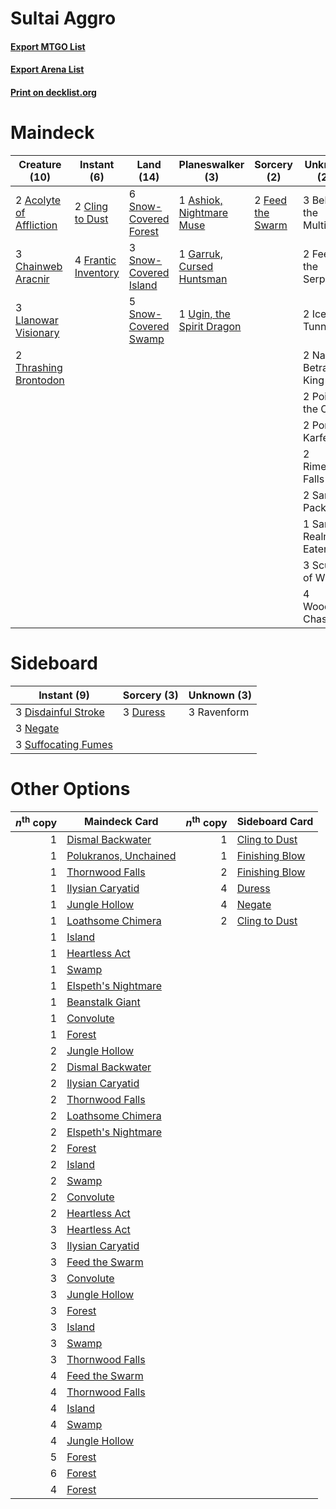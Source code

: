 # Sultai Aggro

#### [Export MTGO List](../collection/Sultai%20Aggro/Sultai%20Aggro.txt)
#### [Export Arena List](../collection/Sultai%20Aggro/Sultai%20Aggro_arena.txt)
#### [Print on decklist.org](http://decklist.org/?deckmain=2%09Acolyte%20of%20Affliction%0A1%09Ashiok,%20Nightmare%20Muse%0A3%09Behold%20the%20Multiverse%0A3%09Chainweb%20Aracnir%0A2%09Cling%20to%20Dust%0A2%09Feed%20the%20Serpent%0A2%09Feed%20the%20Swarm%0A4%09Frantic%20Inventory%0A1%09Garruk,%20Cursed%20Huntsman%0A2%09Ice%20Tunnel%0A3%09Llanowar%20Visionary%0A2%09Narfi,%20Betrayer%20King%0A2%09Poison%20the%20Cup%0A2%09Port%20of%20Karfell%0A2%09Rimewood%20Falls%0A2%09Sarulf's%20Packmate%0A1%09Sarulf,%20Realm%20Eater%0A3%09Sculptor%20of%20Winter%0A6%09Snow-Covered%20Forest%0A3%09Snow-Covered%20Island%0A5%09Snow-Covered%20Swamp%0A2%09Thrashing%20Brontodon%0A1%09Ugin,%20the%20Spirit%20Dragon%0A4%09Woodland%20Chasm&deckside=3%09Disdainful%20Stroke%0A3%09Duress%0A3%09Negate%0A3%09Ravenform%0A3%09Suffocating%20Fumes)
# Maindeck

|                                          Creature (10)                                           |                                         Instant (6)                                          |                                           Land (14)                                            |                                          Planeswalker (3)                                          |                                        Sorcery (2)                                        |     Unknown (25)      |
|--------------------------------------------------------------------------------------------------|----------------------------------------------------------------------------------------------|------------------------------------------------------------------------------------------------|----------------------------------------------------------------------------------------------------|-------------------------------------------------------------------------------------------|-----------------------|
|2 [Acolyte of Affliction](http://gatherer.wizards.com/Pages/Card/Details.aspx?multiverseid=476457)|2 [Cling to Dust](http://gatherer.wizards.com/Pages/Card/Details.aspx?multiverseid=476338)    |6 [Snow-Covered Forest](http://gatherer.wizards.com/Pages/Card/Details.aspx?multiverseid=121192)|1 [Ashiok, Nightmare Muse](http://gatherer.wizards.com/Pages/Card/Details.aspx?multiverseid=476459) |2 [Feed the Swarm](http://gatherer.wizards.com/Pages/Card/Details.aspx?multiverseid=491737)|3 Behold the Multiverse|
|3 [Chainweb Aracnir](http://gatherer.wizards.com/Pages/Card/Details.aspx?multiverseid=476418)     |4 [Frantic Inventory](http://gatherer.wizards.com/Pages/Card/Details.aspx?multiverseid=485373)|3 [Snow-Covered Island](http://gatherer.wizards.com/Pages/Card/Details.aspx?multiverseid=121130)|1 [Garruk, Cursed Huntsman](http://gatherer.wizards.com/Pages/Card/Details.aspx?multiverseid=473153)|                                                                                           |2 Feed the Serpent     |
|3 [Llanowar Visionary](http://gatherer.wizards.com/Pages/Card/Details.aspx?multiverseid=485516)   |                                                                                              |5 [Snow-Covered Swamp](http://gatherer.wizards.com/Pages/Card/Details.aspx?multiverseid=121256) |1 [Ugin, the Spirit Dragon](http://gatherer.wizards.com/Pages/Card/Details.aspx?multiverseid=391948)|                                                                                           |2 Ice Tunnel           |
|2 [Thrashing Brontodon](http://gatherer.wizards.com/Pages/Card/Details.aspx?multiverseid=456570)  |                                                                                              |                                                                                                |                                                                                                    |                                                                                           |2 Narfi, Betrayer King |
|                                                                                                  |                                                                                              |                                                                                                |                                                                                                    |                                                                                           |2 Poison the Cup       |
|                                                                                                  |                                                                                              |                                                                                                |                                                                                                    |                                                                                           |2 Port of Karfell      |
|                                                                                                  |                                                                                              |                                                                                                |                                                                                                    |                                                                                           |2 Rimewood Falls       |
|                                                                                                  |                                                                                              |                                                                                                |                                                                                                    |                                                                                           |2 Sarulf's Packmate    |
|                                                                                                  |                                                                                              |                                                                                                |                                                                                                    |                                                                                           |1 Sarulf, Realm Eater  |
|                                                                                                  |                                                                                              |                                                                                                |                                                                                                    |                                                                                           |3 Sculptor of Winter   |
|                                                                                                  |                                                                                              |                                                                                                |                                                                                                    |                                                                                           |4 Woodland Chasm       |


# Sideboard

|                                         Instant (9)                                          |                                   Sorcery (3)                                    |Unknown (3)|
|----------------------------------------------------------------------------------------------|----------------------------------------------------------------------------------|-----------|
|3 [Disdainful Stroke](http://gatherer.wizards.com/Pages/Card/Details.aspx?multiverseid=420705)|3 [Duress](http://gatherer.wizards.com/Pages/Card/Details.aspx?multiverseid=14557)|3 Ravenform|
|3 [Negate](http://gatherer.wizards.com/Pages/Card/Details.aspx?multiverseid=423707)           |                                                                                  |           |
|3 [Suffocating Fumes](http://gatherer.wizards.com/Pages/Card/Details.aspx?multiverseid=479620)|                                                                                  |           |


# Other Options

|*n*<sup>th</sup> copy|                                         Maindeck Card                                          |*n*<sup>th</sup> copy|                                     Sideboard Card                                      |
|--------------------:|------------------------------------------------------------------------------------------------|--------------------:|-----------------------------------------------------------------------------------------|
|                    1|[Dismal Backwater](http://gatherer.wizards.com/Pages/Card/Details.aspx?multiverseid=420908)     |                    1|[Cling to Dust](http://gatherer.wizards.com/Pages/Card/Details.aspx?multiverseid=476338) |
|                    1|[Polukranos, Unchained](http://gatherer.wizards.com/Pages/Card/Details.aspx?multiverseid=476475)|                    1|[Finishing Blow](http://gatherer.wizards.com/Pages/Card/Details.aspx?multiverseid=485422)|
|                    1|[Thornwood Falls](http://gatherer.wizards.com/Pages/Card/Details.aspx?multiverseid=405420)      |                    2|[Finishing Blow](http://gatherer.wizards.com/Pages/Card/Details.aspx?multiverseid=485422)|
|                    1|[Ilysian Caryatid](http://gatherer.wizards.com/Pages/Card/Details.aspx?multiverseid=476425)     |                    4|[Duress](http://gatherer.wizards.com/Pages/Card/Details.aspx?multiverseid=14557)         |
|                    1|[Jungle Hollow](http://gatherer.wizards.com/Pages/Card/Details.aspx?multiverseid=405273)        |                    4|[Negate](http://gatherer.wizards.com/Pages/Card/Details.aspx?multiverseid=423707)        |
|                    1|[Loathsome Chimera](http://gatherer.wizards.com/Pages/Card/Details.aspx?multiverseid=476428)    |                    2|[Cling to Dust](http://gatherer.wizards.com/Pages/Card/Details.aspx?multiverseid=476338) |
|                    1|[Island](http://gatherer.wizards.com/Pages/Card/Details.aspx?multiverseid=439857)               |                     |                                                                                         |
|                    1|[Heartless Act](http://gatherer.wizards.com/Pages/Card/Details.aspx?multiverseid=479611)        |                     |                                                                                         |
|                    1|[Swamp](http://gatherer.wizards.com/Pages/Card/Details.aspx?multiverseid=439858)                |                     |                                                                                         |
|                    1|[Elspeth's Nightmare](http://gatherer.wizards.com/Pages/Card/Details.aspx?multiverseid=476342)  |                     |                                                                                         |
|                    1|[Beanstalk Giant](http://gatherer.wizards.com/Pages/Card/Details.aspx?multiverseid=473111)      |                     |                                                                                         |
|                    1|[Convolute](http://gatherer.wizards.com/Pages/Card/Details.aspx?multiverseid=414345)            |                     |                                                                                         |
|                    1|[Forest](http://gatherer.wizards.com/Pages/Card/Details.aspx?multiverseid=439860)               |                     |                                                                                         |
|                    2|[Jungle Hollow](http://gatherer.wizards.com/Pages/Card/Details.aspx?multiverseid=405273)        |                     |                                                                                         |
|                    2|[Dismal Backwater](http://gatherer.wizards.com/Pages/Card/Details.aspx?multiverseid=420908)     |                     |                                                                                         |
|                    2|[Ilysian Caryatid](http://gatherer.wizards.com/Pages/Card/Details.aspx?multiverseid=476425)     |                     |                                                                                         |
|                    2|[Thornwood Falls](http://gatherer.wizards.com/Pages/Card/Details.aspx?multiverseid=405420)      |                     |                                                                                         |
|                    2|[Loathsome Chimera](http://gatherer.wizards.com/Pages/Card/Details.aspx?multiverseid=476428)    |                     |                                                                                         |
|                    2|[Elspeth's Nightmare](http://gatherer.wizards.com/Pages/Card/Details.aspx?multiverseid=476342)  |                     |                                                                                         |
|                    2|[Forest](http://gatherer.wizards.com/Pages/Card/Details.aspx?multiverseid=439860)               |                     |                                                                                         |
|                    2|[Island](http://gatherer.wizards.com/Pages/Card/Details.aspx?multiverseid=439857)               |                     |                                                                                         |
|                    2|[Swamp](http://gatherer.wizards.com/Pages/Card/Details.aspx?multiverseid=439858)                |                     |                                                                                         |
|                    2|[Convolute](http://gatherer.wizards.com/Pages/Card/Details.aspx?multiverseid=414345)            |                     |                                                                                         |
|                    2|[Heartless Act](http://gatherer.wizards.com/Pages/Card/Details.aspx?multiverseid=479611)        |                     |                                                                                         |
|                    3|[Heartless Act](http://gatherer.wizards.com/Pages/Card/Details.aspx?multiverseid=479611)        |                     |                                                                                         |
|                    3|[Ilysian Caryatid](http://gatherer.wizards.com/Pages/Card/Details.aspx?multiverseid=476425)     |                     |                                                                                         |
|                    3|[Feed the Swarm](http://gatherer.wizards.com/Pages/Card/Details.aspx?multiverseid=491737)       |                     |                                                                                         |
|                    3|[Convolute](http://gatherer.wizards.com/Pages/Card/Details.aspx?multiverseid=414345)            |                     |                                                                                         |
|                    3|[Jungle Hollow](http://gatherer.wizards.com/Pages/Card/Details.aspx?multiverseid=405273)        |                     |                                                                                         |
|                    3|[Forest](http://gatherer.wizards.com/Pages/Card/Details.aspx?multiverseid=439860)               |                     |                                                                                         |
|                    3|[Island](http://gatherer.wizards.com/Pages/Card/Details.aspx?multiverseid=439857)               |                     |                                                                                         |
|                    3|[Swamp](http://gatherer.wizards.com/Pages/Card/Details.aspx?multiverseid=439858)                |                     |                                                                                         |
|                    3|[Thornwood Falls](http://gatherer.wizards.com/Pages/Card/Details.aspx?multiverseid=405420)      |                     |                                                                                         |
|                    4|[Feed the Swarm](http://gatherer.wizards.com/Pages/Card/Details.aspx?multiverseid=491737)       |                     |                                                                                         |
|                    4|[Thornwood Falls](http://gatherer.wizards.com/Pages/Card/Details.aspx?multiverseid=405420)      |                     |                                                                                         |
|                    4|[Island](http://gatherer.wizards.com/Pages/Card/Details.aspx?multiverseid=439857)               |                     |                                                                                         |
|                    4|[Swamp](http://gatherer.wizards.com/Pages/Card/Details.aspx?multiverseid=439858)                |                     |                                                                                         |
|                    4|[Jungle Hollow](http://gatherer.wizards.com/Pages/Card/Details.aspx?multiverseid=405273)        |                     |                                                                                         |
|                    5|[Forest](http://gatherer.wizards.com/Pages/Card/Details.aspx?multiverseid=439860)               |                     |                                                                                         |
|                    6|[Forest](http://gatherer.wizards.com/Pages/Card/Details.aspx?multiverseid=439860)               |                     |                                                                                         |
|                    4|[Forest](http://gatherer.wizards.com/Pages/Card/Details.aspx?multiverseid=439860)               |                     |                                                                                         |

